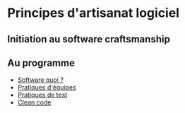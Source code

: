 <!-- .slide: class="page-title" -->
# Principes d'artisanat logiciel
## Initiation au software craftsmanship



## Au programme
<!-- .slide: class="page-plan" -->

- [Software quoi ?](#/1)
- [Pratiques d'équipes](#/2)
- [Pratiques de test](#/3)
- [Clean code](#/4)

<!-- .element: class="plan" -->
